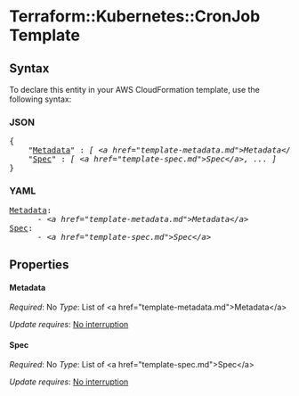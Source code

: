 # Terraform::Kubernetes::CronJob Template

## Syntax

To declare this entity in your AWS CloudFormation template, use the following syntax:

### JSON

<pre>
{
    "<a href="#metadata" title="Metadata">Metadata</a>" : <i>[ &lt;a href=&#34;template-metadata.md&#34;&gt;Metadata&lt;/a&gt;, ... ]</i>,
    "<a href="#spec" title="Spec">Spec</a>" : <i>[ &lt;a href=&#34;template-spec.md&#34;&gt;Spec&lt;/a&gt;, ... ]</i>
}
</pre>

### YAML

<pre>
<a href="#metadata" title="Metadata">Metadata</a>: <i>
      - &lt;a href=&#34;template-metadata.md&#34;&gt;Metadata&lt;/a&gt;</i>
<a href="#spec" title="Spec">Spec</a>: <i>
      - &lt;a href=&#34;template-spec.md&#34;&gt;Spec&lt;/a&gt;</i>
</pre>

## Properties

#### Metadata

_Required_: No
_Type_: List of &lt;a href=&#34;template-metadata.md&#34;&gt;Metadata&lt;/a&gt;

_Update requires_: [No interruption](https://docs.aws.amazon.com/AWSCloudFormation/latest/UserGuide/using-cfn-updating-stacks-update-behaviors.html#update-no-interrupt)

#### Spec

_Required_: No
_Type_: List of &lt;a href=&#34;template-spec.md&#34;&gt;Spec&lt;/a&gt;

_Update requires_: [No interruption](https://docs.aws.amazon.com/AWSCloudFormation/latest/UserGuide/using-cfn-updating-stacks-update-behaviors.html#update-no-interrupt)

